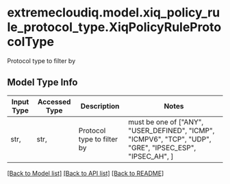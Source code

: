 # extremecloudiq.model.xiq_policy_rule_protocol_type.XiqPolicyRuleProtocolType

Protocol type to filter by

## Model Type Info
Input Type | Accessed Type | Description | Notes
------------ | ------------- | ------------- | -------------
str,  | str,  | Protocol type to filter by | must be one of ["ANY", "USER_DEFINED", "ICMP", "ICMPV6", "TCP", "UDP", "GRE", "IPSEC_ESP", "IPSEC_AH", ] 

[[Back to Model list]](../../README.md#documentation-for-models) [[Back to API list]](../../README.md#documentation-for-api-endpoints) [[Back to README]](../../README.md)

